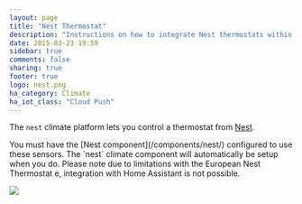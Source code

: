 ```yaml
---
layout: page
title: "Nest Thermostat"
description: "Instructions on how to integrate Nest thermostats within Home Assistant."
date: 2015-03-23 19:59
sidebar: true
comments: false
sharing: true
footer: true
logo: nest.png
ha_category: Climate
ha_iot_class: "Cloud Push"
---
```



The `nest` climate platform lets you control a thermostat from [Nest](https://nest.com).

<p class='note'>
You must have the [Nest component](/components/nest/) configured to use these sensors.  The `nest` climate component will automatically be setup when you do.  Please note due to limitations with the European Nest Thermostat e, integration with Home Assistant is not possible.
</p>

<p class='img'>
  <img src='{{site_root}}/images/screenshots/nest-thermostat-card.png' />
</p>

